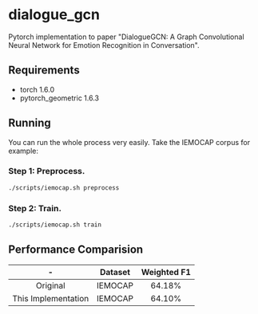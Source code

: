# dialogue_gcn
Pytorch implementation to paper "DialogueGCN: A Graph Convolutional Neural Network for Emotion Recognition in Conversation". 

## Requirements
- torch 1.6.0
- pytorch_geometric 1.6.3

## Running
You can run the whole process very easily. Take the IEMOCAP corpus for example:

### Step 1: Preprocess.
```bash
./scripts/iemocap.sh preprocess
```

### Step 2: Train.
```bash
./scripts/iemocap.sh train
```

## Performance Comparision

-|Dataset|Weighted F1
:-:|:-:|:-:
Original|IEMOCAP|64.18%
This Implementation|IEMOCAP|64.10%
